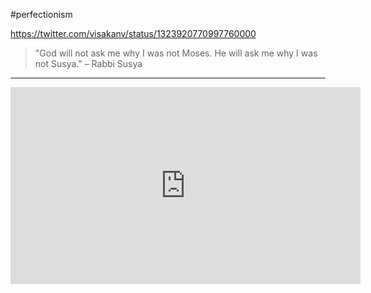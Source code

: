 
#perfectionism

https://twitter.com/visakanv/status/1323920770997760000
> "God will not ask me why I was not Moses. He will ask me why I was not Susya." – Rabbi Susya

---

<iframe width="560" height="315" src="https://www.youtube.com/embed/BtPeF2Vfj_0" title="YouTube video player" frameborder="0" allow="accelerometer; autoplay; clipboard-write; encrypted-media; gyroscope; picture-in-picture" allowfullscreen></iframe>